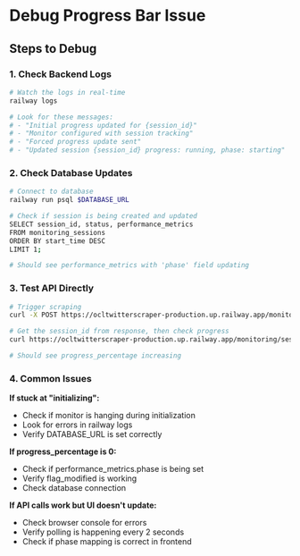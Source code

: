 # Debug Progress Bar Issue

## Steps to Debug

### 1. Check Backend Logs
```bash
# Watch the logs in real-time
railway logs

# Look for these messages:
# - "Initial progress updated for {session_id}"
# - "Monitor configured with session tracking"  
# - "Forced progress update sent"
# - "Updated session {session_id} progress: running, phase: starting"
```

### 2. Check Database Updates
```bash
# Connect to database
railway run psql $DATABASE_URL

# Check if session is being created and updated
SELECT session_id, status, performance_metrics 
FROM monitoring_sessions 
ORDER BY start_time DESC 
LIMIT 1;

# Should see performance_metrics with 'phase' field updating
```

### 3. Test API Directly
```bash
# Trigger scraping
curl -X POST https://ocltwitterscraper-production.up.railway.app/monitoring/trigger

# Get the session_id from response, then check progress
curl https://ocltwitterscraper-production.up.railway.app/monitoring/session/{session_id}/progress

# Should see progress_percentage increasing
```

### 4. Common Issues

**If stuck at "initializing":**
- Check if monitor is hanging during initialization
- Look for errors in railway logs
- Verify DATABASE_URL is set correctly

**If progress_percentage is 0:**
- Check if performance_metrics.phase is being set
- Verify flag_modified is working
- Check database connection

**If API calls work but UI doesn't update:**
- Check browser console for errors
- Verify polling is happening every 2 seconds
- Check if phase mapping is correct in frontend

